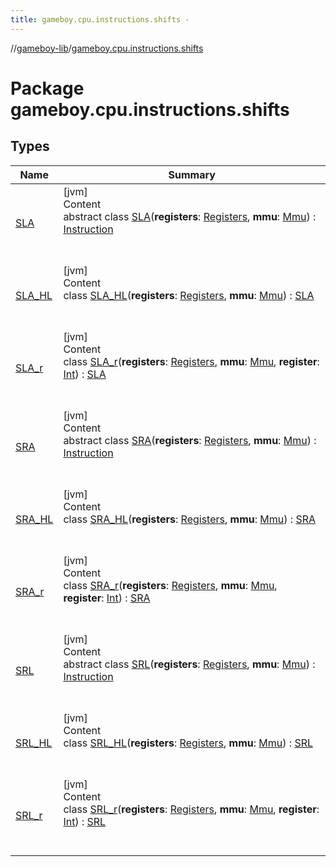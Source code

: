 ```yaml
---
title: gameboy.cpu.instructions.shifts -
---
```

//[gameboy-lib](../index.md)/[gameboy.cpu.instructions.shifts](index.md)



# Package gameboy.cpu.instructions.shifts  


## Types  
  
|  Name|  Summary| 
|---|---|
| <a name="gameboy.cpu.instructions.shifts/SLA///PointingToDeclaration/"></a>[SLA](-s-l-a/index.md)| <a name="gameboy.cpu.instructions.shifts/SLA///PointingToDeclaration/"></a>[jvm]  <br>Content  <br>abstract class [SLA](-s-l-a/index.md)(**registers**: [Registers](../gameboy.cpu/-registers/index.md), **mmu**: [Mmu](../gameboy.memory/-mmu/index.md)) : [Instruction](../gameboy.cpu.instructions/-instruction/index.md)  <br><br><br>
| <a name="gameboy.cpu.instructions.shifts/SLA_HL///PointingToDeclaration/"></a>[SLA_HL](-s-l-a_-h-l/index.md)| <a name="gameboy.cpu.instructions.shifts/SLA_HL///PointingToDeclaration/"></a>[jvm]  <br>Content  <br>class [SLA_HL](-s-l-a_-h-l/index.md)(**registers**: [Registers](../gameboy.cpu/-registers/index.md), **mmu**: [Mmu](../gameboy.memory/-mmu/index.md)) : [SLA](-s-l-a/index.md)  <br><br><br>
| <a name="gameboy.cpu.instructions.shifts/SLA_r///PointingToDeclaration/"></a>[SLA_r](-s-l-a_r/index.md)| <a name="gameboy.cpu.instructions.shifts/SLA_r///PointingToDeclaration/"></a>[jvm]  <br>Content  <br>class [SLA_r](-s-l-a_r/index.md)(**registers**: [Registers](../gameboy.cpu/-registers/index.md), **mmu**: [Mmu](../gameboy.memory/-mmu/index.md), **register**: [Int](https://kotlinlang.org/api/latest/jvm/stdlib/kotlin/-int/index.html)) : [SLA](-s-l-a/index.md)  <br><br><br>
| <a name="gameboy.cpu.instructions.shifts/SRA///PointingToDeclaration/"></a>[SRA](-s-r-a/index.md)| <a name="gameboy.cpu.instructions.shifts/SRA///PointingToDeclaration/"></a>[jvm]  <br>Content  <br>abstract class [SRA](-s-r-a/index.md)(**registers**: [Registers](../gameboy.cpu/-registers/index.md), **mmu**: [Mmu](../gameboy.memory/-mmu/index.md)) : [Instruction](../gameboy.cpu.instructions/-instruction/index.md)  <br><br><br>
| <a name="gameboy.cpu.instructions.shifts/SRA_HL///PointingToDeclaration/"></a>[SRA_HL](-s-r-a_-h-l/index.md)| <a name="gameboy.cpu.instructions.shifts/SRA_HL///PointingToDeclaration/"></a>[jvm]  <br>Content  <br>class [SRA_HL](-s-r-a_-h-l/index.md)(**registers**: [Registers](../gameboy.cpu/-registers/index.md), **mmu**: [Mmu](../gameboy.memory/-mmu/index.md)) : [SRA](-s-r-a/index.md)  <br><br><br>
| <a name="gameboy.cpu.instructions.shifts/SRA_r///PointingToDeclaration/"></a>[SRA_r](-s-r-a_r/index.md)| <a name="gameboy.cpu.instructions.shifts/SRA_r///PointingToDeclaration/"></a>[jvm]  <br>Content  <br>class [SRA_r](-s-r-a_r/index.md)(**registers**: [Registers](../gameboy.cpu/-registers/index.md), **mmu**: [Mmu](../gameboy.memory/-mmu/index.md), **register**: [Int](https://kotlinlang.org/api/latest/jvm/stdlib/kotlin/-int/index.html)) : [SRA](-s-r-a/index.md)  <br><br><br>
| <a name="gameboy.cpu.instructions.shifts/SRL///PointingToDeclaration/"></a>[SRL](-s-r-l/index.md)| <a name="gameboy.cpu.instructions.shifts/SRL///PointingToDeclaration/"></a>[jvm]  <br>Content  <br>abstract class [SRL](-s-r-l/index.md)(**registers**: [Registers](../gameboy.cpu/-registers/index.md), **mmu**: [Mmu](../gameboy.memory/-mmu/index.md)) : [Instruction](../gameboy.cpu.instructions/-instruction/index.md)  <br><br><br>
| <a name="gameboy.cpu.instructions.shifts/SRL_HL///PointingToDeclaration/"></a>[SRL_HL](-s-r-l_-h-l/index.md)| <a name="gameboy.cpu.instructions.shifts/SRL_HL///PointingToDeclaration/"></a>[jvm]  <br>Content  <br>class [SRL_HL](-s-r-l_-h-l/index.md)(**registers**: [Registers](../gameboy.cpu/-registers/index.md), **mmu**: [Mmu](../gameboy.memory/-mmu/index.md)) : [SRL](-s-r-l/index.md)  <br><br><br>
| <a name="gameboy.cpu.instructions.shifts/SRL_r///PointingToDeclaration/"></a>[SRL_r](-s-r-l_r/index.md)| <a name="gameboy.cpu.instructions.shifts/SRL_r///PointingToDeclaration/"></a>[jvm]  <br>Content  <br>class [SRL_r](-s-r-l_r/index.md)(**registers**: [Registers](../gameboy.cpu/-registers/index.md), **mmu**: [Mmu](../gameboy.memory/-mmu/index.md), **register**: [Int](https://kotlinlang.org/api/latest/jvm/stdlib/kotlin/-int/index.html)) : [SRL](-s-r-l/index.md)  <br><br><br>

